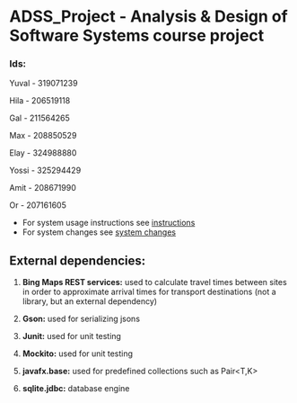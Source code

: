 #   ADSS_Project - Analysis & Design of Software Systems course project

### Ids:

Yuval - 319071239

Hila  - 206519118

Gal   - 211564265

Max   - 208850529

Elay - 324988880

Yossi - 325294429

Amit - 208671990

Or - 207161605

* For system usage instructions see [instructions](instructions.pdf)<br/>
* For system changes see [system changes](System_changes.pdf)

## External dependencies:

1) **Bing Maps REST services:** used to calculate travel times between sites in order to approximate arrival times for transport destinations (not a library, but an external dependency)

2) **Gson:** used for serializing jsons

3) **Junit:** used for unit testing

4) **Mockito:** used for unit testing

5) **javafx.base:** used for predefined collections such as Pair<T,K>

6) **sqlite.jdbc:** database engine

